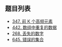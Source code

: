 ## 题目列表

- [347. 前 K 个高频元素](347.go)
- [442. 数组中重复的数据](442.go)
- [268. 丢失的数字](268.go)
- [645. 错误的集合](645.go)